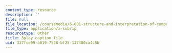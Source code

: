 ```yaml
---
content_type: resource
description: ''
file: null
file_location: /coursemedia/6-001-structure-and-interpretation-of-computer-programs-spring-2005/337fce99a0197528bf25137480ca4c5b_TqO6V3qR9Ws.srt
file_type: application/x-subrip
resourcetype: Other
title: 3play caption file
uid: 337fce99-a019-7528-bf25-137480ca4c5b
---
```

